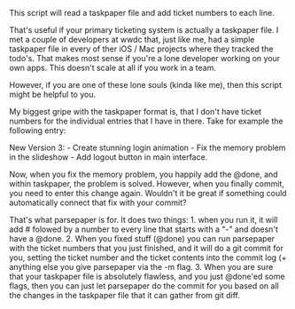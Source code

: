 This script will read a taskpaper file and add ticket numbers to each line.

That's useful if your primary ticketing system is actually a taskpaper file. I met a couple of developers at wwdc that, just like me, had a simple taskpaper file in every of ther iOS / Mac projects where they tracked the todo's. That makes most sense if you're a lone developer working on your own apps. This doesn't scale at all if you work in a team.

However, if you are one of these lone souls (kinda like me), then this script might be helpful to you.

My biggest gripe with the taskpaper format is, that I don't have ticket numbers for the individual entries that I have in there.
Take for example the following entry:

New Version 3:
    - Create stunning login animation
    - Fix the memory problem in the slideshow
    - Add logout button in main interface.

Now, when you fix the memory problem, you happily add the @done, and within taskpaper, the problem is solved.
However, when you finally commit, you need to enter this change again. Wouldn't it be great if something could automatically connect that fix with your commit?

That's what parsepaper is for. It does two things:
    1. when you run it, it will add # folowed by a number to every line that starts with a "-" and doesn't have a @done.
    2. When you fixed stuff (@done) you can run parsepaper with the ticket numbers that you just finished, and it will do a git commit for you, setting the ticket number and the ticket contents into the commit log (+ anything else you give parsepaper via the -m flag.
    3. When you are sure that your taskpaper file is absolutely flawless, and you just @done'ed some flags, then you can just let parsepaper do the commit for you based on all the changes in the taskpaper file that it can gather from git diff.

